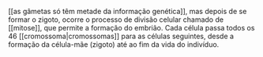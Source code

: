 [[as gâmetas só têm metade da informação genética]], mas depois de se formar o zigoto, ocorre o processo de divisão celular chamado de [[mitose]], que permite a formação do embrião. Cada célula passa todos os 46 [[cromossoma|cromossomas]] para as células seguintes, desde a formação da célula-mãe (zigoto) até ao fim da vida do indivíduo.